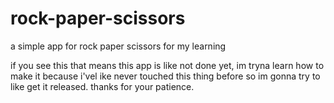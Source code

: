 # rock-paper-scissors
a simple app for rock paper scissors for my learning

if you see this that means this app is like not done yet, im tryna learn how to make it because i'vel ike never touched this thing before so im gonna try to like get it released.
thanks for your patience.
